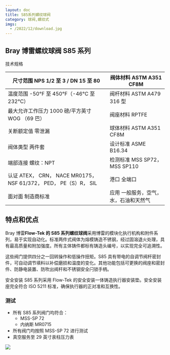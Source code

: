 ```yaml
---
layout: doc
title: S85系列螺纹球阀
category: 球阀,螺纹式
imgs:
  - /2022/12/download.jpg
---
```


## Bray 博雷螺纹球阀 S85 系列

技术规格

| 尺寸范围 NPS 1/2 至 3 / DN 15 至 80                               | 阀体材料 ASTM A351 CF8M               |
| ----------------------------------------------------------------- | ------------------------------------- |
| 温度范围 \-50°F 至 450°F（-46°C 至 232°C）                        | 阀杆材料 ASTM A479 316 型             |
| 最大允许工作压力 1000 磅/平方英寸 WOG （69 巴）                   | 阀座材料 RPTFE                        |
| 关断额定值 零泄漏                                                 | 球体材料 ASTM A351 CF8M               |
| 阀体类型 两件套                                                   | 设计标准 ASME B16.34                  |
| 端部连接 螺纹：NPT                                                | 检测标准 MSS SP72， MSS SP110         |
| 认证 ATEX， CRN， NACE MR0175， NSF 61/372， PED， PE（S）R， SIL | 港口 全端口                           |
| 面对面 制造商标准                                                 | 应用 一般服务，空气，水，石油和天然气 |

## 特点和优点

Bray 博雷**Flow-Tek 的 S85 系列螺纹球阀**采用博雷的模块化执行机构和附件系列，易于实现自动化。标准两件式阀体为熔模铸造不锈钢，经过固溶退火处理，具有最高质量和附加强度。所有主体铸件都标有铸造头编号，以实现完全可追溯性。

这些阀门提供四分之一回转操作和低操作扭矩。S85 具有带电的自调节阀杆密封件，可自动调节填料以补偿磨损和温度的变化。其他功能包括可更换的阀座和密封件、防静电装置、防吹出阀杆和不锈钢安全闩锁手柄。

安全安装 S85 系列采用 Flow-Tek 的安全安装一体铸造执行器安装垫。安全安装座完全符合 ISO 5211 标准，确保执行器的正对准和互换性。

### 测试

- 所有 S85 系列阀门均符合：
  - MSS-SP 72
  - 内纳斯 MR0715
- 所有阀门均按照 MSS-SP 72 进行测试
- 真空服务至 29 英寸汞柱压力表

![](/2022/12/%E6%88%AA%E5%B1%8F2022-12-12-%E4%B8%8A%E5%8D%8810.07.18-1024x765.png)
